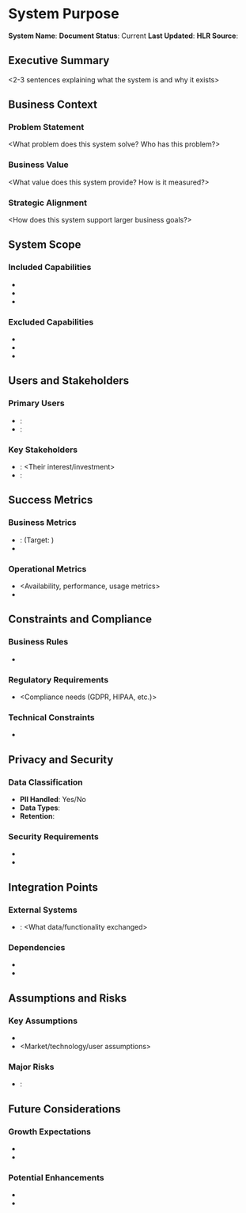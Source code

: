 # System Purpose

**System Name**: <Name>
**Document Status**: Current
**Last Updated**: <YYYY-MM-DD>
**HLR Source**: <List HLR files referenced>

## Executive Summary
<2-3 sentences explaining what the system is and why it exists>

## Business Context

### Problem Statement
<What problem does this system solve? Who has this problem?>

### Business Value
<What value does this system provide? How is it measured?>

### Strategic Alignment
<How does this system support larger business goals?>

## System Scope

### Included Capabilities
- <What the system does>
- <Core functionality>
- <Key features>

### Excluded Capabilities
- <What the system does NOT do>
- <Explicit boundaries>
- <What other systems handle>

## Users and Stakeholders

### Primary Users
- **<User Type>**: <How they use the system>
- **<User Type>**: <Their specific needs>

### Key Stakeholders
- **<Stakeholder>**: <Their interest/investment>
- **<Stakeholder>**: <What they need from it>

## Success Metrics

### Business Metrics
- <Metric>: <Current value> (Target: <value>)
- <How the system improves business outcomes>

### Operational Metrics
- <Availability, performance, usage metrics>
- <How success is measured operationally>

## Constraints and Compliance

### Business Rules
- <Key business rules the system enforces>

### Regulatory Requirements
- <Compliance needs (GDPR, HIPAA, etc.)>

### Technical Constraints
- <Major technical limitations or requirements>

## Privacy and Security

### Data Classification
- **PII Handled**: Yes/No
- **Data Types**: <What sensitive data>
- **Retention**: <How long data is kept>

### Security Requirements
- <Key security needs>
- <Access control requirements>

## Integration Points

### External Systems
- **<System>**: <What data/functionality exchanged>

### Dependencies
- <What this system needs from others>
- <What others need from this system>

## Assumptions and Risks

### Key Assumptions
- <What we assume to be true>
- <Market/technology/user assumptions>

### Major Risks
- **<Risk>**: <Impact and mitigation approach>

## Future Considerations

### Growth Expectations
- <How system needs might evolve>
- <Scalability considerations>

### Potential Enhancements
- <Possible future capabilities>
- <Long-term vision elements>